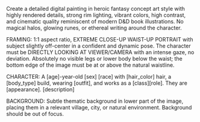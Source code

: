 Create a detailed digital painting in heroic fantasy concept art style with highly rendered details, strong rim lighting, vibrant colors, high contrast, and cinematic quality reminiscent of modern D&D book illustrations. No magical halos, glowing runes, or ethereal writing around the character.

FRAMING: 1:1 aspect ratio, EXTREME CLOSE-UP WAIST-UP PORTRAIT with subject slightly off-center in a confident and dynamic pose. The character must be DIRECTLY LOOKING AT VIEWER/CAMERA with an intense gaze, no deviation. Absolutely no visible legs or lower body below the waist; the bottom edge of the image must be at or above the natural waistline.

CHARACTER: A [age]-year-old [sex] [race] with [hair_color] hair, a [body_type] build, wearing [outfit], and works as a [class][role]. They are [appearance]. [description]

BACKGROUND: Subtle thematic background in lower part of the image, placing them in a relevant village, city, or natural environment. Background should be out of focus.
